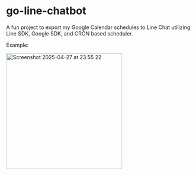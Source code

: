 # go-line-chatbot

A fun project to export my Google Calendar schedules to Line Chat utilizing Line SDK, Google SDK, and CRON based scheduler.

Example:


<img width="313" alt="Screenshot 2025-04-27 at 23 55 22" src="https://github.com/user-attachments/assets/174c4a23-3afb-4280-bfd9-8fab25f62ca5" />
